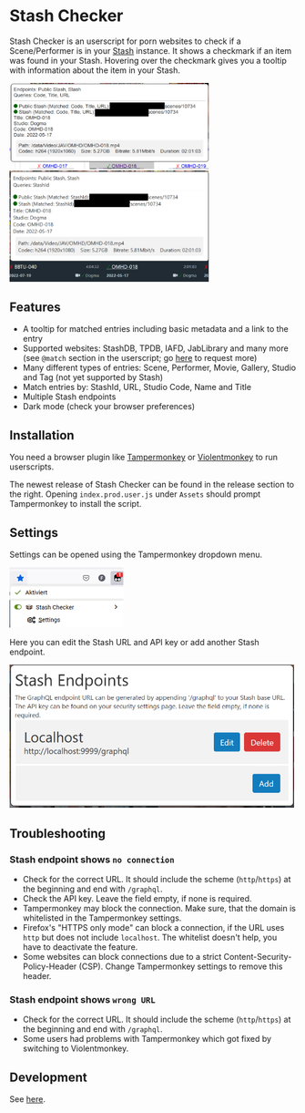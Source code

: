 # Stash Checker

Stash Checker is an userscript for porn websites to check if a Scene/Performer is in your [Stash](https://github.com/stashapp/stash) instance.
It shows a checkmark if an item was found in your Stash.
Hovering over the checkmark gives you a tooltip with information about the item in your Stash.

<img src="docs/assets/tooltip-javlibrary.png" alt="tooltip javlibrary" title="JavLibrary" width="350"/>
<img src="docs/assets/tooltip-stashdb.png" alt="tooltip stashdb" title="StashDB" width="350"/>

## Features

- A tooltip for matched entries including basic metadata and a link to the entry
- Supported websites: StashDB, TPDB, IAFD, JabLibrary and many more (see `@match` section in the userscript; go [here](https://github.com/timo95/stash-checker/issues/5) to request more)
- Many different types of entries: Scene, Performer, Movie, Gallery, Studio and Tag (not yet supported by Stash)
- Match entries by: StashId, URL, Studio Code, Name and Title
- Multiple Stash endpoints
- Dark mode (check your browser preferences)

## Installation

You need a browser plugin like [Tampermonkey](https://www.tampermonkey.net/) or [Violentmonkey](https://violentmonkey.github.io/) to run userscripts.

The newest release of Stash Checker can be found in the release section to the right.
Opening `index.prod.user.js` under `Assets` should prompt Tampermonkey to install the script.

## Settings

Settings can be opened using the Tampermonkey dropdown menu.

<img src="docs/assets/menu.png" alt="menu" title="Tampermonkey Menu" width="200"/>

Here you can edit the Stash URL and API key or add another Stash endpoint.

<img src="docs/assets/settings.png" alt="settings" title="Userscript Settings" width="500"/>

## Troubleshooting

### Stash endpoint shows `no connection`

- Check for the correct URL. It should include the scheme (`http`/`https`) at the beginning and end with `/graphql`.
- Check the API key. Leave the field empty, if none is required.
- Tampermonkey may block the connection. Make sure, that the domain is whitelisted in the Tampermonkey settings.
- Firefox's "HTTPS only mode" can block a connection, if the URL uses `http` but does not include `localhost`. The whitelist doesn't help, you have to deactivate the feature.
- Some websites can block connections due to a strict Content-Security-Policy-Header (CSP). Change Tampermonkey settings to remove this header.

### Stash endpoint shows `wrong URL`

- Check for the correct URL. It should include the scheme (`http`/`https`) at the beginning and end with `/graphql`.
- Some users had problems with Tampermonkey which got fixed by switching to Violentmonkey.

## Development

See [here](docs/DEVELOPMENT.md).
